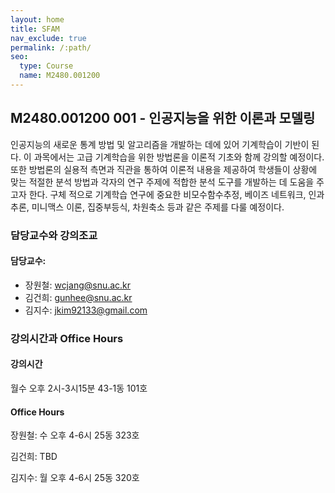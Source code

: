 ```yaml
---
layout: home
title: SFAM
nav_exclude: true
permalink: /:path/
seo:
  type: Course
  name: M2480.001200 
---
```


## M2480.001200 001 - 인공지능을 위한 이론과 모델링

인공지능의 새로운 통계 방법 및 알고리즘을 개발하는 데에 있어 기계학습이 기반이 된다.
이 과목에서는 고급 기계학습을 위한 방법론을 이론적 기초와 함께 강의할 예정이다. 또한
방법론의 실용적 측면과 직관을 통하여 이론적 내용을 제공하여 학생들이 상황에 맞는 적절한
분석 방법과 각자의 연구 주제에 적합한 분석 도구를 개발하는 데 도움을 주고자 한다. 구체
적으로 기계학습 연구에 중요한 비모수함수추정, 베이즈 네트워크, 인과추론, 미니맥스 이론,
집중부등식, 차원축소 등과 같은 주제를 다룰 예정이다.

### 담당교수와 강의조교

#### 담당교수:
- 장원철: wcjang@snu.ac.kr
- 김건희: gunhee@snu.ac.kr
- 김지수: jkim92133@gmail.com

### 강의시간과 Office Hours

#### 강의시간 
월수 오후 2시-3시15분 43-1동 101호
#### Office Hours
장원철: 수 오후 4-6시 25동 323호

김건희: TBD

김지수: 월 오후 4-6시 25동 320호


